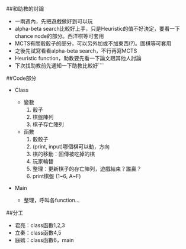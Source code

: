 ##和助教的討論
- 一兩週內，先把遊戲做好到可以玩
- alpha-beta search比較好上手，只是Heuristic的值不好決定，要看一下chance node的部分。西洋棋等可套用
- MCTS有關骰骰子的部分，可以另外加或不加東西(?)。圍棋等可套用
- 之後先試寫看看alpha-beta search，不行再寫MCTS
- Heuristic function，助教要先看一下論文跟其他人討論
- 下次找助教前先通知一下助教比較好ˊˇˋ

##Code部分
- Class
  - 變數
    1. 骰子
    2. 棋盤陣列
    3. 棋子存亡陣列
  - 函數
    1. 骰骰子
    2. (print, input)哪個棋可以動，方向
    3. 棋的移動：回傳被吃掉的棋
    4. 玩家輪替
    5. 整理：更新棋子的存亡陣列，遊戲結束？誰贏？
    6. print棋盤 (1~6, A~F)

- Main
  - 整理，呼叫各function...

##分工
- 君亮：class函數1,2,3
- 立秦：class函數4,5
- 庭嫣：class函數6，main
